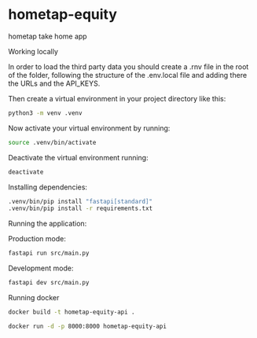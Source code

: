 # hometap-equity

hometap take home app

Working locally

In order to load the third party data you should create a .rnv file in the root of the folder, following the structure of the .env.local file and adding there the URLs and the API_KEYS.

Then create a virtual environment in your project directory like this:

```bash
python3 -m venv .venv
```

Now activate your virtual environment by running:

```bash
source .venv/bin/activate
```

Deactivate the virtual environment running:

```bash
deactivate
```

Installing dependencies:

```bash
.venv/bin/pip install "fastapi[standard]"
.venv/bin/pip install -r requirements.txt
```

Running the application:

Production mode:

```bash
fastapi run src/main.py
```

Development mode:

```bash
fastapi dev src/main.py
```

Running docker

```bash
docker build -t hometap-equity-api .
```

```bash
docker run -d -p 8000:8000 hometap-equity-api
```
